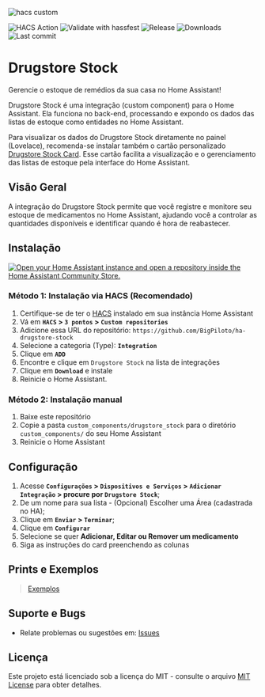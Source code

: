 ![hacs custom](https://img.shields.io/badge/hacs-custom-orange.svg)
<!-- ![HACS Default](https://img.shields.io/badge/HACS-Default-blue.svg) -->
![HACS Action](https://github.com/BigPiloto/ha-drugstore-stock/actions/workflows/validate.yaml/badge.svg)
![Validate with hassfest](https://github.com/BigPiloto/ha-drugstore-stock/actions/workflows/hassfest.yaml/badge.svg)
![Release](https://img.shields.io/github/v/release/BigPiloto/ha-drugstore-stock.svg)
![Downloads](https://img.shields.io/github/downloads/BigPiloto/ha-drugstore-stock/total.svg)
![Last commit](https://img.shields.io/github/last-commit/BigPiloto/ha-drugstore-stock.svg)

# Drugstore Stock

Gerencie o estoque de remédios da sua casa no Home Assistant!

Drugstore Stock é uma integração (custom component) para o Home Assistant. Ela funciona no back-end, processando e expondo os dados das listas de estoque como entidades no Home Assistant.

Para visualizar os dados do Drugstore Stock diretamente no painel (Lovelace), recomenda-se instalar também o cartão personalizado [Drugstore Stock Card](https://github.com/BigPiloto/ha-drugstore-stock-card). Esse cartão facilita a visualização e o gerenciamento das listas de estoque pela interface do Home Assistant.

## Visão Geral

A integração do Drugstore Stock permite que você registre e monitore seu estoque de medicamentos no Home Assistant, ajudando você a controlar as quantidades disponíveis e identificar quando é hora de reabastecer.

## Instalação

[![Open your Home Assistant instance and open a repository inside the Home Assistant Community Store.](https://my.home-assistant.io/badges/hacs_repository.svg)](https://my.home-assistant.io/redirect/hacs_repository/?owner=BigPiloto&repository=ha-drugstore-stock&category=Integration)

### Método 1: Instalação via HACS  (Recomendado)

1. Certifique-se de ter o [HACS](https://hacs.xyz/) instalado em sua instância Home Assistant
1. Vá em **`HACS` > `3 pontos` > `Custom repositories`**
2. Adicione essa URL do repositório: `https://github.com/BigPiloto/ha-drugstore-stock`
3. Selecione a categoria (Type): **`Integration`**
4. Clique em **`ADD`**
5. Encontre e clique em `Drugstore Stock` na lista de integrações
6. Clique em **`Download`** e instale
7. Reinicie o Home Assistant.

### Método 2: Instalação manual

1. Baixe este repositório
2. Copie a pasta `custom_components/drugstore_stock` para o diretório `custom_components/` do seu Home Assistant
3. Reinicie o Home Assistant

## Configuração

1. Acesse **`Configurações` > `Dispositivos e Serviços` > `Adicionar Integração` > procure por `Drugstore Stock`**;
2. De um nome para sua lista - (Opcional) Escolher uma Área (cadastrada no HA);
3. Clique em **`Enviar` > `Terminar`**;
4. Clique em **`Configurar`**
5. Selecione se quer **Adicionar, Editar ou Remover um medicamento**
6. Siga as instruções do card preenchendo as colunas

## Prints e Exemplos

> [Exemplos](documentation/examples.pt-BR.md)

## Suporte e Bugs

- Relate problemas ou sugestões em: [Issues](https://github.com/BigPiloto/ha-drugstore-stock/issues)

## Licença

Este projeto está licenciado sob a licença do MIT - consulte o arquivo [MIT License](LICENSE) para obter detalhes.
